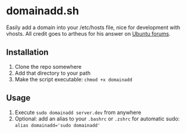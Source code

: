 # domainadd.sh

Easily add a domain into your /etc/hosts file, nice for development with vhosts. All credit goes to artheus for his answer on [Ubuntu forums](http://ubuntuforums.org/showthread.php?t=1419032).

## Installation

1. Clone the repo somewhere
2. Add that directory to your path
3. Make the script executable: ````chmod +x domainadd````

## Usage

1. Execute ````sudo domainadd server.dev```` from anywhere
2. Optional: add an alias to your ````.bashrc```` or ````.zshrc```` for automatic sudo: ````alias domainadd='sudo domainadd'````

